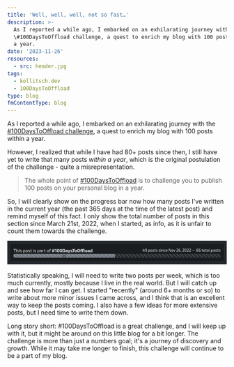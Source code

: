```yaml
---
title: 'Well, well, well, not so fast…'
description: >-
  As I reported a while ago, I embarked on an exhilarating journey with the
  \#100DaysToOffload challenge, a quest to enrich my blog with 100 posts within
  a year.
date: '2023-11-26'
resources:
  - src: header.jpg
tags:
  - kollitsch.dev
  - 100DaysToOffload
type: blog
fmContentType: blog
---
```


As I reported a while ago, I embarked on an exhilarating journey with the [#100DaysToOffload challenge](https://kollitsch.dev/blog/2022/100-days-to-offload/), a quest to enrich my blog with 100 posts within a year.

However, I realized that while I have had 80+ posts since then, I still have yet to write that many posts *within a year*, which is the original postulation of the challenge - quite a misrepresentation.

> The whole point of [#100DaysToOffload](https://100daystooffload.com/) is to challenge you to publish 100 posts on your personal blog in a year.

So, I will clearly show on the progress bar now how many posts I've written in the current year (the past 365 days at the time of the latest post) and remind myself of this fact. I only show the total number of posts in this section since March 21st, 2022, when I started, as info, as it is unfair to count them towards the challenge.

![Progress so far](process.png)

Statistically speaking, I will need to write two posts per week, which is too much currently, mostly because I live in the real world. But I will catch up and see how far I can get. I started "recently" (around 6+ months or so) to write about more minor issues I came across, and I think that is an excellent way to keep the posts coming. I also have a few ideas for more extensive posts, but I need time to write them down.

Long story short: #100DaysToOffload is a great challenge, and I will keep up with it, but it might be around on this little blog for a bit longer. The challenge is more than just a numbers goal; it's a journey of discovery and growth. While it may take me longer to finish, this challenge will continue to be a part of my blog.
